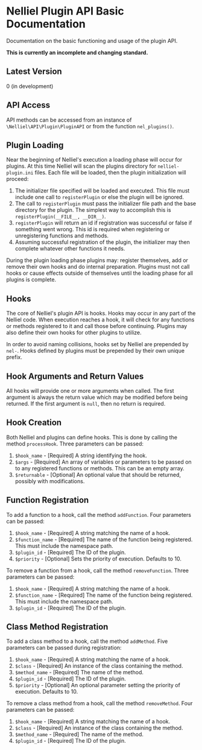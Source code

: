 # Nelliel Plugin API Basic Documentation

Documentation on the basic functioning and usage of the plugin API.

**This is currently an incomplete and changing standard.**

## Latest Version
0 (in development)

## API Access
API methods can be accessed from an instance of `\Nelliel\API\Plugin\PluginAPI` or from the function `nel_plugins()`.
 
## Plugin Loading
Near the beginning of Nelliel's execution a loading phase will occur for plugins. At this time Nelliel will scan the plugins directory for `nelliel-plugin.ini` files. Each file will be loaded, then the plugin initialization will proceed:
1. The initializer file specified will be loaded and executed. This file must include one call to `registerPlugin` or else the plugin will be ignored.
2. The call to `registerPlugin` must pass the initializer file path and the base directory for the plugin. The simplest way to accomplish this is `registerPlugin(__FILE__, __DIR__)`.
3. `registerPlugin` will return an id if registration was successful or false if something went wrong. This id is required when registering or unregistering functions and methods.
4. Assuming successful registration of the plugin, the initializer may then complete whatever other functions it needs.

During the plugin loading phase plugins may: register themselves, add or remove their own hooks and do internal preparation. Plugins must not call hooks or cause effects outside of themselves until the loading phase for all plugins is complete.

## Hooks
The core of Nelliel's plugin API is hooks. Hooks may occur in any part of the Nelliel code. When execution reaches a hook, it will check for any functions or methods registered to it and call those before continuing. Plugins may also define their own hooks for other plugins to utilize.

In order to avoid naming collisions, hooks set by Nelliel are prepended by `nel-`. Hooks defined by plugins must be prepended by their own unique prefix.

## Hook Arguments and Return Values
All hooks will provide one or more arguments when called. The first argument is always the return value which may be modified before being returned. If the first argument is `null`, then no return is required.

## Hook Creation
Both Nelliel and plugins can define hooks. This is done by calling the method `processHook`. Three parameters can be passed:
1. `$hook_name` - [Required] A string identifying the hook.
2. `$args` - [Required] An array of variables or parameters to be passed on to any registered functions or methods. This can be an empty array.
3. `$returnable` - [Optional] An optional value that should be returned, possibly with modifications.

## Function Registration
To add a function to a hook, call the method `addFunction`. Four parameters can be passed:
1. `$hook_name` - [Required] A string matching the name of a hook.
2. `$function_name` - [Required] The name of the function being registered. This must include the namespace path.
3. `$plugin_id` - [Required] The ID of the plugin.
4. `$priority` - [Optional] Sets the priority of execution. Defaults to 10.

To remove a function from a hook, call the method `removeFunction`. Three parameters can be passed:
1. `$hook_name` - [Required] A string matching the name of a hook.
2. `$function_name` - [Required] The name of the function being registered. This must include the namespace path.
3. `$plugin_id` - [Required] The ID of the plugin.

## Class Method Registration
To add a class method to a hook, call the method `addMethod`. Five parameters can be passed during registration:
1. `$hook_name` - [Required] A string matching the name of a hook.
2. `$class` - [Required] An instance of the class containing the method.
3. `$method_name` - [Required] The name of the method.
4. `$plugin_id` - [Required] The ID of the plugin.
5. `$priority` - [Optional] An optional parameter setting the priority of execution. Defaults to 10.

To remove a class method from a hook, call the method `removeMethod`. Four parameters can be passed:
1. `$hook_name` - [Required] A string matching the name of a hook.
2. `$class` - [Required] An instance of the class containing the method.
3. `$method_name` - [Required] The name of the method.
4. `$plugin_id` - [Required] The ID of the plugin.
